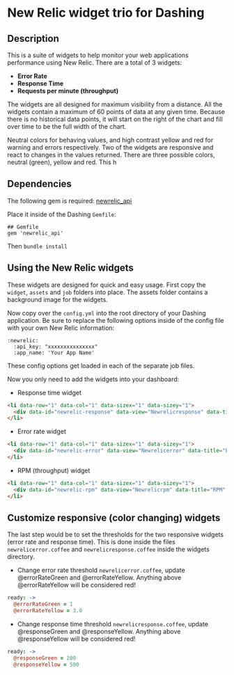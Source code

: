 # New Relic widget trio for Dashing

## Description

This is a suite of widgets to help monitor your web applications performance using New Relic.  There are a total of 3 widgets:

* **Error Rate**
* **Response Time**
* **Requests per minute (throughput)**

The widgets are all designed for maximum visibility from a distance. All the widgets contain a maximum of 60 points of data at any given time. Because there is no historical data points, it will start on the right of the chart and fill over time to be the full width of the chart.  

Neutral colors for behaving values, and high contrast yellow and red for warning and errors respectively. Two of the widgets are responsive and react to changes in the values returned.  There are three possible colors, neutral (green), yellow and red.  This h

## Dependencies

The following gem is required:
[newrelic_api](https://github.com/newrelic/newrelic_api)

Place it inside of the Dashing `Gemfile`:

```
## Gemfile
gem 'newrelic_api'
```

Then `bundle install`

## Using the New Relic widgets

These widgets are designed for quick and easy usage.  First copy the `widget`, `assets` and `job` folders into place.  The assets folder contains a background image for the widgets. 

Now copy over the `config.yml` into the root directory of your Dashing application.  Be sure to replace the following options inside of the config file with your own New Relic information:

```
:newrelic:
  :api_key: "xxxxxxxxxxxxxxx"
  :app_name: 'Your App Name'
```

These config options get loaded in each of the separate job files.

Now you only need to add the widgets into your dashboard:

* Response time widget
```html
<li data-row="1" data-col="1" data-sizex="1" data-sizey="1">
  <div data-id="newrelic-response" data-view="Newrelicresponse" data-title="Response time" ></div>
</li>
```

* Error rate widget
```html
<li data-row="1" data-col="1" data-sizex="1" data-sizey="1">
  <div data-id="newrelic-error" data-view="Newrelicerror" data-title="Error rate" ></div>
</li>
```

* RPM (throughput) widget
```html
<li data-row="1" data-col="1" data-sizex="1" data-sizey="1">
  <div data-id="newrelic-rpm" data-view="Newrelicrpm" data-title="RPM" ></div>
</li>
```

## Customize responsive (color changing) widgets

The last step would be to set the thresholds for the two responsive widgets (error rate and response time).  This is done inside the files `newrelicerror.coffee` and `newrelicresponse.coffee` inside the widgets directory.

* Change error rate threshold `newrelicerror.coffee`, update @errorRateGreen and @errorRateYellow.  Anything above @errorRateYellow will be considered red!
```coffeescript
ready: ->
  @errorRateGreen = 1
  @errorRateYellow = 3.0
```

* Change response time threshold `newrelicresponse.coffee`, update @responseGreen and @responseYellow.  Anything above @responseYellow will be considered red!
```coffeescript
ready: ->
  @responseGreen = 200
  @responseYellow = 500
```
